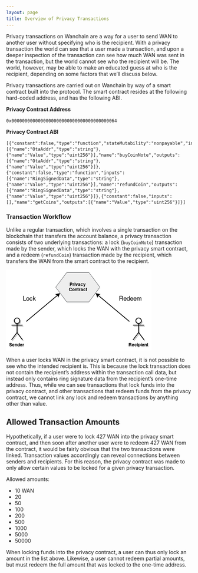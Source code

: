 ```yaml
---
layout: page
title: Overview of Privacy Transactions
---
```


Privacy transactions on Wanchain are a way for a user to send WAN to another
user without specifying who is the recipient. With a privacy transaction the
world can see that a user made a transaction, and upon a deeper inspection of
the transaction can see how much WAN was sent in the transaction, but the world
cannot see who the recipient will be. The world, however, may be able to make
an educated guess at who is the recipient, depending on some factors that we’ll
discuss below.

Privacy transactions are carried out on Wanchain by way of a smart contract
built into the protocol. The smart contract resides at the following hard-coded
address, and has the following ABI.

**Privacy Contract Address**
```
0x0000000000000000000000000000000000000064
```

**Privacy Contract ABI**
```
[{"constant":false,"type":"function","stateMutability":"nonpayable","inputs":[{"name":"OtaAddr","type":"string"},{"name":"Value","type":"uint256"}],"name":"buyCoinNote","outputs":[{"name":"OtaAddr","type":"string"},{"name":"Value","type":"uint256"}]},{"constant":false,"type":"function","inputs":[{"name":"RingSignedData","type":"string"},{"name":"Value","type":"uint256"}],"name":"refundCoin","outputs":[{"name":"RingSignedData","type":"string"},{"name":"Value","type":"uint256"}]},{"constant":false,"inputs":[],"name":"getCoins","outputs":[{"name":"Value","type":"uint256"}]}]
```

### Transaction Workflow

Unlike a regular transaction, which involves a single transaction on the
blockchain that transfers the account balance, a privacy transaction consists
of two underlying transactions: a lock (`buyCoinNote`) transaction made by the
sender, which locks the WAN with the privacy smart contract, and a redeem
(`refundCoin`) transaction made by the recipient, which transfers the WAN from
the smart contract to the recipient.

![Privacy Transaction](/img/privacy_transaction.png)

When a user locks WAN in the privacy smart contract, it is not possible to see
who the intended recipient is. This is because the lock transaction does not
contain the recipient’s address within the transaction call data, but instead
only contains ring signature data from the recipient’s one-time address. Thus,
while we can see transactions that lock funds into the privacy contract, and
other transactions that redeem funds from the privacy contract, we cannot link
any lock and redeem transactions by anything other than value.

## Allowed Transaction Amounts

Hypothetically, if a user were to lock 427 WAN into the privacy smart contract,
and then soon after another user were to redeem 427 WAN from the contract, it
would be fairly obvious that the two transactions were linked. Transaction
values accordingly can reveal connections between senders and recipients. For
this reason, the privacy contract was made to only allow certain values to be
locked for a given privacy transaction.

Allowed amounts:
- 10 WAN
- 20
- 50
- 100
- 200
- 500
- 1000
- 5000
- 50000

When locking funds into the privacy contract, a user can thus only lock an
amount in the list above. Likewise, a user cannot redeem partial amounts, but
must redeem the full amount that was locked to the one-time address.
